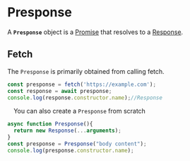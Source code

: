 
# Presponse

A **`Presponse`** object is a [Promise](/en-US/docs/Web/JavaScript/Reference/Global_Objects/Promise) that resolves to a [Response](/en-US/docs/Web/API/Response).

## Fetch

The `Presponse` is primarily obtained from calling fetch.

```js
const presponse = fetch('https://example.com');
const response = await presponse;
console.log(response.constructor.name);//Response
```
⠀
You can also create a `Presponse` from scratch

```js
async function Presponse(){
  return new Response(...arguments);
}
const presponse = Presponse("body content");
console.log(presponse.constructor.name);
```
